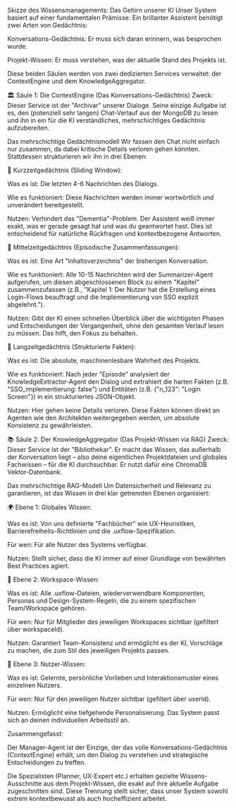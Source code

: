 Skizze des Wissensmanagements: Das Gehirn unserer KI
Unser System basiert auf einer fundamentalen Prämisse: Ein brillanter Assistent benötigt zwei Arten von Gedächtnis:

Konversations-Gedächtnis: Er muss sich daran erinnern, was besprochen wurde.

Projekt-Wissen: Er muss verstehen, was der aktuelle Stand des Projekts ist.

Diese beiden Säulen werden von zwei dedizierten Services verwaltet: der ContextEngine und dem KnowledgeAggregator.

🏛️ Säule 1: Die ContextEngine (Das Konversations-Gedächtnis)
Zweck: Dieser Service ist der "Archivar" unserer Dialoge. Seine einzige Aufgabe ist es, den (potenziell sehr langen) Chat-Verlauf aus der MongoDB zu lesen und ihn in ein für die KI verständliches, mehrschichtiges Gedächtnis aufzubereiten.

Das mehrschichtige Gedächtnismodell
Wir fassen den Chat nicht einfach nur zusammen, da dabei kritische Details verloren gehen könnten. Stattdessen strukturieren wir ihn in drei Ebenen:

🧠 Kurzzeitgedächtnis (Sliding Window):

Was es ist: Die letzten 4-6 Nachrichten des Dialogs.

Wie es funktioniert: Diese Nachrichten werden immer wortwörtlich und unverändert bereitgestellt.

Nutzen: Verhindert das "Dementia"-Problem. Der Assistent weiß immer exakt, was er gerade gesagt hat und was du geantwortet hast. Dies ist entscheidend für natürliche Rückfragen und kontextbezogene Antworten.

📖 Mittelzeitgedächtnis (Episodische Zusammenfassungen):

Was es ist: Eine Art "Inhaltsverzeichnis" der bisherigen Konversation.

Wie es funktioniert: Alle 10-15 Nachrichten wird der Summarizer-Agent aufgerufen, um diesen abgeschlossenen Block zu einem "Kapitel" zusammenzufassen (z.B., "Kapitel 1: Der Nutzer hat die Erstellung eines Login-Flows beauftragt und die Implementierung von SSO explizit abgelehnt.").

Nutzen: Gibt der KI einen schnellen Überblick über die wichtigsten Phasen und Entscheidungen der Vergangenheit, ohne den gesamten Verlauf lesen zu müssen. Das hilft, den Fokus zu behalten.

💾 Langzeitgedächtnis (Strukturierte Fakten):

Was es ist: Die absolute, maschinenlesbare Wahrheit des Projekts.

Wie es funktioniert: Nach jeder "Episode" analysiert der KnowledgeExtractor-Agent den Dialog und extrahiert die harten Fakten (z.B. "SSO_implementierung: false") und Entitäten (z.B. {"n_123": "Login Screen"}) in ein strukturiertes JSON-Objekt.

Nutzen: Hier gehen keine Details verloren. Diese Fakten können direkt an Agenten wie den Architekten weitergegeben werden, um absolute Konsistenz zu gewährleisten.

📚 Säule 2: Der KnowledgeAggregator (Das Projekt-Wissen via RAG)
Zweck: Dieser Service ist der "Bibliothekar". Er macht das Wissen, das außerhalb der Konversation liegt – also deine eigentlichen Projektdateien und globales Fachwissen – für die KI durchsuchbar. Er nutzt dafür eine ChromaDB Vektor-Datenbank.

Das mehrschichtige RAG-Modell
Um Datensicherheit und Relevanz zu garantieren, ist das Wissen in drei klar getrennten Ebenen organisiert:

🌍 Ebene 1: Globales Wissen:

Was es ist: Von uns definierte "Fachbücher" wie UX-Heuristiken, Barrierefreiheits-Richtlinien und die .uxflow-Spezifikation.

Für wen: Für alle Nutzer des Systems verfügbar.

Nutzen: Stellt sicher, dass die KI immer auf einer Grundlage von bewährten Best Practices agiert.

🏢 Ebene 2: Workspace-Wissen:

Was es ist: Alle .uxflow-Dateien, wiederverwendbare Komponenten, Personas und Design-System-Regeln, die zu einem spezifischen Team/Workspace gehören.

Für wen: Nur für Mitglieder des jeweiligen Workspaces sichtbar (gefiltert über workspaceId).

Nutzen: Garantiert Team-Konsistenz und ermöglicht es der KI, Vorschläge zu machen, die zum Stil des jeweiligen Projekts passen.

👤 Ebene 3: Nutzer-Wissen:

Was es ist: Gelernte, persönliche Vorlieben und Interaktionsmuster eines einzelnen Nutzers.

Für wen: Nur für den jeweiligen Nutzer sichtbar (gefiltert über userId).

Nutzen: Ermöglicht eine tiefgehende Personalisierung. Das System passt sich an deinen individuellen Arbeitsstil an.



Zusammengefasst:

Der Manager-Agent ist der Einzige, der das volle Konversations-Gedächtnis (ContextEngine) erhält, um den Dialog zu verstehen und strategische Entscheidungen zu treffen.

Die Spezialisten (Planner, UX-Expert etc.) erhalten gezielte Wissens-Ausschnitte aus dem Projekt-Wissen, die exakt auf ihre aktuelle Aufgabe zugeschnitten sind.
Diese Trennung stellt sicher, dass unser System sowohl extrem kontextbewusst als auch hocheffizient arbeitet.